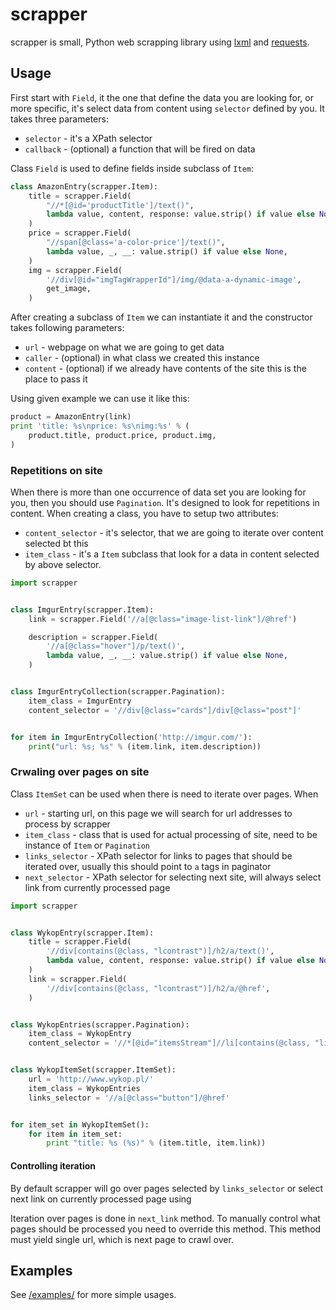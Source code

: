 # scrapper
scrapper is small, Python web scrapping library using
[lxml](http://lxml.de/) and
[requests](http://docs.python-requests.org/en/latest/).


## Usage
First start with ``Field``, it the one that define the data you are
looking for, or more specific, it's select data from content using ``selector``
defined by you. It takes three parameters:
* ``selector`` - it's a XPath selector
* ``callback`` - (optional) a function that will be fired on data

Class ``Field`` is used to define fields inside subclass of
``Item``:

```python
class AmazonEntry(scrapper.Item):
    title = scrapper.Field(
        "//*[@id='productTitle']/text()",
        lambda value, content, response: value.strip() if value else None,
    )
    price = scrapper.Field(
        "//span[@class='a-color-price']/text()",
        lambda value, _, __: value.strip() if value else None,
    )
    img = scrapper.Field(
        '//div[@id="imgTagWrapperId"]/img/@data-a-dynamic-image',
        get_image,
    )
```

After creating a subclass of ``Item`` we can instantiate it and the
constructor takes following parameters:
* ``url`` - webpage on what we are going to get data
* ``caller`` - (optional) in what class we created this instance
* ``content`` - (optional) if we already have contents of the site this is the
place to pass it

Using given example we can use it like this:
```python
product = AmazonEntry(link)
print 'title: %s\nprice: %s\nimg:%s' % (
    product.title, product.price, product.img,
)
```

### Repetitions on site
When there is more than one occurrence of data set you are looking for you, then
you should use ``Pagination``. It's designed to look for repetitions in
content.
When creating a class, you have to setup two attributes:
* ``content_selector`` - it's selector, that we are going to iterate over
content selected bt this
* ``item_class`` - it's a ``Item`` subclass that look for a data in
content selected by above selector.


```python
import scrapper


class ImgurEntry(scrapper.Item):
    link = scrapper.Field('//a[@class="image-list-link"]/@href')

    description = scrapper.Field(
        '//a[@class="hover"]/p/text()',
        lambda value, _, __: value.strip() if value else None,
    )


class ImgurEntryCollection(scrapper.Pagination):
    item_class = ImgurEntry
    content_selector = '//div[@class="cards"]/div[@class="post"]'


for item in ImgurEntryCollection('http://imgur.com/'):
    print("url: %s; %s" % (item.link, item.description))
```

### Crwaling over pages on site
Class ``ItemSet`` can be used when there is need to iterate over pages.
When

* ``url`` - starting url, on this page we will search for url addresses to
process by scrapper
* ``item_class`` - class that is used for actual processing of site, need to be
instance of ``Item`` or ``Pagination``
* ``links_selector`` - XPath selector for links to pages that should be iterated
over, usually this should point to ``a`` tags in paginator
* ``next_selector`` - XPath selector for selecting next site, will always select
link from currently processed page


```python
import scrapper


class WykopEntry(scrapper.Item):
    title = scrapper.Field(
        '//div[contains(@class, "lcontrast")]/h2/a/text()',
        lambda value, content, response: value.strip() if value else None,
    )
    link = scrapper.Field(
        '//div[contains(@class, "lcontrast")]/h2/a/@href',
    )


class WykopEntries(scrapper.Pagination):
    item_class = WykopEntry
    content_selector = '//*[@id="itemsStream"]//li[contains(@class, "link")]'


class WykopItemSet(scrapper.ItemSet):
    url = 'http://www.wykop.pl/'
    item_class = WykopEntries
    links_selector = '//a[@class="button"]/@href'


for item_set in WykopItemSet():
    for item in item_set:
        print "title: %s (%s)" % (item.title, item.link))

```

#### Controlling iteration

By default scrapper will go over pages selected by ``links_selector`` or select
next link on currently processed page using

Iteration over pages is done in ``next_link`` method. To manually control what
pages should be processed you need to override this method. This method must
yield single url, which is next page to crawl over.


## Examples

See [/examples/](https://github.com/Alkemic/scrapper/tree/master/examples) for
more simple usages.
